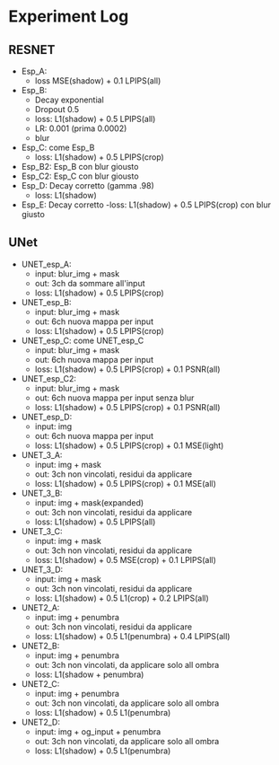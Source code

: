 # Experiment Log

## RESNET
* Esp_A: 
    - loss MSE(shadow) + 0.1 LPIPS(all)
* Esp_B: 
    - Decay exponential
    - Dropout 0.5
    - loss: L1(shadow) + 0.5 LPIPS(all)
    - LR: 0.001 (prima 0.0002)
    - blur
* Esp_C: come Esp_B
    - loss: L1(shadow) + 0.5 LPIPS(crop)
* Esp_B2: Esp_B con blur giousto
* Esp_C2: Esp_C con blur giousto
* Esp_D: Decay corretto (gamma .98)
    - loss: L1(shadow)
* Esp_E: Decay corretto 
    -loss: L1(shadow) + 0.5 LPIPS(crop) con blur giusto

## UNet
* UNET_esp_A:
    - input: blur_img + mask
    - out: 3ch da sommare all'input
    - loss: L1(shadow) + 0.5 LPIPS(crop)
* UNET_esp_B:
    - input: blur_img + mask
    - out: 6ch nuova mappa per input
    - loss: L1(shadow) + 0.5 LPIPS(crop)
* UNET_esp_C: come UNET_esp_C
    - input: blur_img + mask
    - out: 6ch nuova mappa per input
    - loss: L1(shadow) + 0.5 LPIPS(crop) + 0.1 PSNR(all)
* UNET_esp_C2:
    - input: blur_img + mask    
    - out: 6ch nuova mappa per input senza blur
    - loss: L1(shadow) + 0.5 LPIPS(crop) + 0.1 PSNR(all)
* UNET_esp_D:
    - input: img
    - out: 6ch nuova mappa per input
    - loss: L1(shadow) + 0.5 LPIPS(crop) + 0.1 MSE(light)
* UNET_3_A:
    - input: img + mask
    - out: 3ch non vincolati, residui da applicare
    - loss: L1(shadow) + 0.5 LPIPS(crop) + 0.1 MSE(all)
* UNET_3_B:
    - input: img + mask(expanded)
    - out: 3ch non vincolati, residui da applicare
    - loss: L1(shadow) + 0.5 LPIPS(all)
* UNET_3_C:
    - input: img + mask
    - out: 3ch non vincolati, residui da applicare
    - loss: L1(shadow) + 0.5 MSE(crop) + 0.1 LPIPS(all)
* UNET_3_D:
    - input: img + mask
    - out: 3ch non vincolati, residui da applicare
    - loss: L1(shadow) + 0.5 L1(crop) + 0.2 LPIPS(all)
* UNET2_A:
    - input: img + penumbra
    - out: 3ch non vincolati, residui da applicare
    - loss: L1(shadow) + 0.5 L1(penumbra) + 0.4 LPIPS(all)
* UNET2_B:
    - input: img + penumbra
    - out: 3ch non vincolati, da applicare solo all ombra
    - loss: L1(shadow + penumbra)
* UNET2_C:
    - input: img + penumbra
    - out: 3ch non vincolati, da applicare solo all ombra
    - loss: L1(shadow) + 0.5 L1(penumbra)
* UNET2_D:
    - input: img + og_input + penumbra
    - out: 3ch non vincolati, da applicare solo all ombra
    - loss: L1(shadow) + 0.5 L1(penumbra)